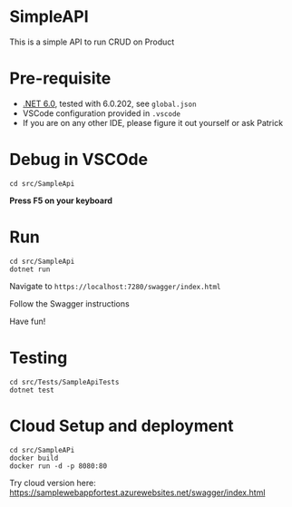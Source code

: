 # SimpleAPI
This is a simple API to run CRUD on Product

# Pre-requisite 
- [.NET 6.0](https://dotnet.microsoft.com/en-us/download/dotnet/6.0), tested with 6.0.202, see `global.json`
- VSCode configuration provided in `.vscode`
- If you are on any other IDE, please figure it out yourself or ask Patrick

# Debug in VSCOde 
```shell
cd src/SampleApi
```
**Press F5 on your keyboard**

# Run
```shell
cd src/SampleApi
dotnet run
```
Navigate to `https://localhost:7280/swagger/index.html`

Follow the Swagger instructions

Have fun!

# Testing

```shell
cd src/Tests/SampleApiTests
dotnet test
```

# Cloud Setup and deployment

```shell
cd src/SampleAPi
docker build 
docker run -d -p 8080:80
```

Try cloud version here: 
https://samplewebappfortest.azurewebsites.net/swagger/index.html 
